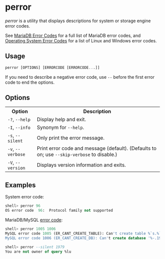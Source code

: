 # perror

<em>perror</em> is a utility that displays descriptions for system or storage engine error codes.

See [MariaDB Error Codes](/sql-statements-structure/sql-language-structure/mariadb-error-codes) for a full list of MariaDB error codes, and [Operating System Error Codes](/kb/en/operating-system-error-codes/) for a list of Linux and Windows error codes.

## Usage

```sql
perror [OPTIONS] [ERRORCODE [ERRORCODE...]]
```

If you need to describe a negative error code, use `--` before the first error code to end the options.

## Options

<table><tbody><tr><th>Option</th><th>Description</th></tr>
<tr><td><code>-?</code>, <code>--help</code></td><td>Display help and exit.</td></tr>
<tr><td><code>-I</code>, <code>--info</code></td><td>Synonym for <code>--help</code>.</td></tr>
<tr><td><code>-s</code>, <code>--silent</code></td><td>Only print the error message.</td></tr>
<tr><td><code>-v</code>, <code>--verbose</code></td><td>Print error code and message (default). (Defaults to on; use <code>--skip-verbose</code> to disable.)</td></tr>
<tr><td><code>-V</code>, <code>--version</code></td><td>Displays version information and exits.</td></tr>
</tbody></table>

## Examples

System error code:

```sql
shell> perror 96
OS error code  96:  Protocol family not supported
```

MariaDB/MySQL [error code](/sql-statements-structure/sql-language-structure/mariadb-error-codes):

```sql
shell> perror 1005 1006
MySQL error code 1005 (ER_CANT_CREATE_TABLE): Can't create table %`s.%`s (errno: %M)
MySQL error code 1006 (ER_CANT_CREATE_DB): Can't create database '%-.192s' (errno: %M)
```

```sql
shell> perror --silent 1979
You are not owner of query %lu
```